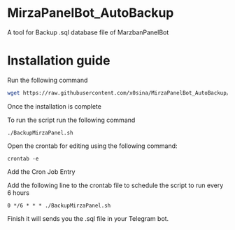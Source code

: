 # MirzaPanelBot_AutoBackup
A tool for Backup .sql database file of MarzbanPanelBot

# Installation guide

Run the following command

```bash
wget https://raw.githubusercontent.com/x0sina/MirzaPanelBot_AutoBackup/main/BackupMirzaPanel.sh | chmod +x backup_and_send.sh
```

Once the installation is complete

To run the script run the following command

```
./BackupMirzaPanel.sh
```

Open the crontab for editing using the following command:

```
crontab -e
```

Add the Cron Job Entry

Add the following line to the crontab file to schedule the script to run every 6 hours

```
0 */6 * * * ./BackupMirzaPanel.sh
```

Finish it will sends you the .sql file in your Telegram bot.
